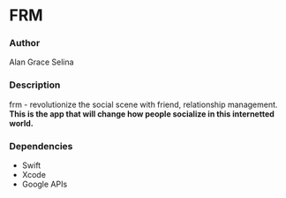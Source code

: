 # FRM

### Author
Alan
Grace
Selina

### Description
frm - revolutionize the social scene with friend, relationship management.
<b>This is the app that will change how people socialize in this internetted world.</b>

### Dependencies
- Swift
- Xcode
- Google APIs
